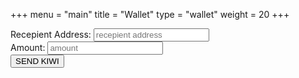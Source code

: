 +++
menu = "main"
title = "Wallet"
type = "wallet"
weight = 20
+++

<form id="wallet">
    <div class="form-element">
      <label for="recipient">Recepient Address:</label>
      <input name="recipient" placeholder="recepient address"/>
    </div>
    <div class="form-element">
      <label for="amount">Amount:</label>
      <input name="amount" placeholder="amount" />
    </div>
    <div class="form-element">
      <button>SEND KIWI</button>
    </div>
  </fieldset>
</form>
